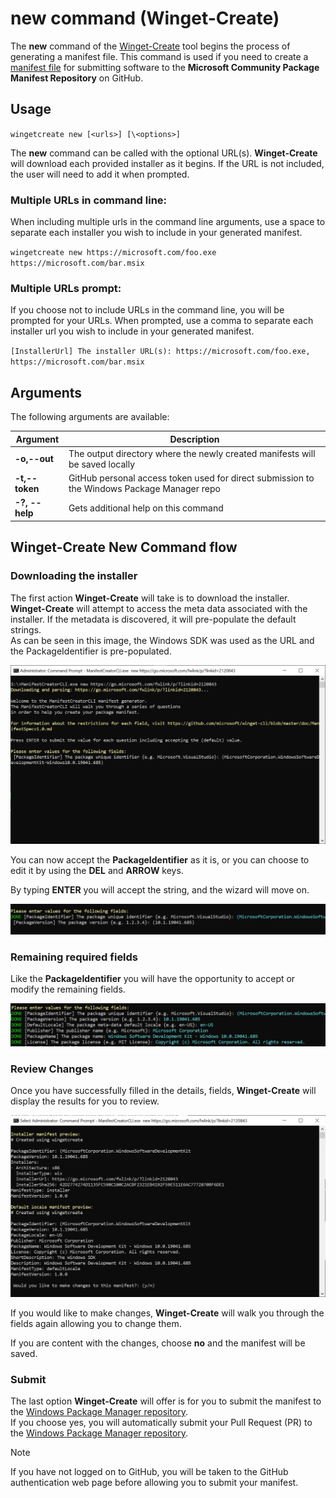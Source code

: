  # new command (Winget-Create)
 
The **new** command of the [Winget-Create](../README.md) tool begins the process of generating a manifest file.  This command is used if you need to create a [manifest file](https://docs.microsoft.com/windows/package-manager/package/manifest) for submitting software to the **Microsoft Community Package Manifest Repository** on GitHub.  

## Usage

`wingetcreate new [<urls>] [\<options>]`

The **new** command can be called with the optional URL(s). **Winget-Create** will download each provided installer as it begins.  If the URL is not included, the user will need to add it when prompted. 

### Multiple URLs in command line:

When including multiple urls in the command line arguments, use a space to separate each installer you wish to include in your generated manifest.

`wingetcreate new https://microsoft.com/foo.exe https://microsoft.com/bar.msix`

### Multiple URLs prompt:

If you choose not to include URLs in the command line, you will be prompted for your URLs. When prompted, use a comma to separate each installer url you wish to include in your generated manifest.

`[InstallerUrl] The installer URL(s): https://microsoft.com/foo.exe, https://microsoft.com/bar.msix`

## Arguments

The following arguments are available:

| Argument  | Description |
|--------------|-------------|
| **-o,--out** |  The output directory where the newly created manifests will be saved locally |
| **-t,--token**  | GitHub personal access token used for direct submission to the Windows Package Manager repo |
| **-?, --help** |  Gets additional help on this command |

## Winget-Create New Command flow

### Downloading the installer  

The first action **Winget-Create** will take is to download the installer. **Winget-Create** will attempt to access the meta data associated with the installer.  If the metadata is discovered, it will pre-populate the default strings.  
As can be seen in this image, the Windows SDK was used as the URL and the PackageIdentifier is pre-populated.

![new command](./images/create-new.png)

You can now accept the **PackageIdentifier** as it is, or you can choose to edit it by using the **DEL** and **ARROW** keys.

By typing **ENTER** you will accept the string, and the wizard will move on.

![new command PackageIdentifier](./images/create-packageidentifier.png)

### Remaining required fields  

Like the **PackageIdentifier** you will have the opportunity to accept or modify the remaining fields.

![new command default values](./images/create-defaults.png)

### Review Changes
Once you have successfully filled in the details, fields, **Winget-Create** will display the results for you to review.  

![new command review](./images/create-review.png)

If you would like to make changes, **Winget-Create** will walk you through the fields again allowing you to change them.  

If you are content with the changes, choose **no** and the manifest will be saved.

### Submit  

The last option **Winget-Create** will offer is for you to submit the manifest to the [Windows Package Manager repository](https://github.com/microsoft/winget-pkgs).  
If you choose yes, you will automatically submit your Pull Request (PR) to the [Windows Package Manager repository](https://github.com/microsoft/winget-pkgs).

> [!NOTE]  
If you have not logged on to GitHub, you will be taken to the GitHub authentication web page before allowing you to submit your manifest.  

